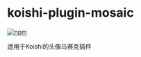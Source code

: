 # koishi-plugin-mosaic

[![npm](https://img.shields.io/npm/v/koishi-plugin-mosaic?style=flat-square)](https://www.npmjs.com/package/koishi-plugin-mosaic)

适用于Koishi的头像马赛克插件
